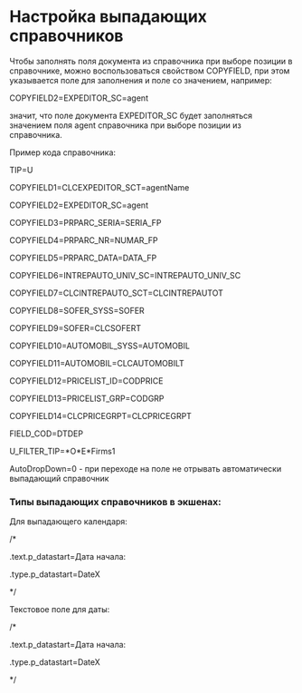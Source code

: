 # Настройка выпадающих справочников

Чтобы заполнять поля документа из справочника при выборе позиции в справочнике, можно воспользоваться свойством COPYFIELD, при этом указывается поле для заполнения и поле со значением, например:

COPYFIELD2=EXPEDITOR\_SC=agent

значит, что поле документа EXPEDITOR\_SC будет заполняться значением поля agent справочника при выборе позиции из справочника.

Пример кода справочника:

TIP=U

COPYFIELD1=CLCEXPEDITOR\_SCT=agentName

COPYFIELD2=EXPEDITOR\_SC=agent

COPYFIELD3=PRPARC\_SERIA=SERIA\_FP

COPYFIELD4=PRPARC\_NR=NUMAR\_FP

COPYFIELD5=PRPARC\_DATA=DATA\_FP

COPYFIELD6=INTREPAUTO\_UNIV\_SC=INTREPAUTO\_UNIV\_SC

COPYFIELD7=CLCINTREPAUTO\_SCT=CLCINTREPAUTOT

COPYFIELD8=SOFER\_SYSS=SOFER

COPYFIELD9=SOFER=CLCSOFERT

COPYFIELD10=AUTOMOBIL\_SYSS=AUTOMOBIL

COPYFIELD11=AUTOMOBIL=CLCAUTOMOBILT

COPYFIELD12=PRICELIST\_ID=CODPRICE

COPYFIELD13=PRICELIST\_GRP=CODGRP

COPYFIELD14=CLCPRICEGRPT=CLCPRICEGRPT

FIELD\_COD=DTDEP

U\_FILTER\_TIP=\*O\*E\*Firms1

AutoDropDown=0 - при переходе на поле не отрывать автоматически выпадающий справочник

### Типы выпадающих справочников в экшенах:

Для выпадающего календаря:

/\*

.text.p\_datastart=Дата начала:

.type.p\_datastart=DateX

\*/

Текстовое поле для даты:

/\*

.text.p\_datastart=Дата начала:

.type.p\_datastart=DateX

\*/

